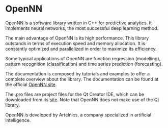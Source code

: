 # OpenNN
OpenNN is a software library written in C++ for predictive analytics. It implements neural networks, the most successful deep learning method. 

The main advantage of OpenNN is its high performance. This library outstands in terms of execution speed and memory allocation. It is constantly optimized and parallelized in order to maximize its efficiency.

Some typical applications of OpenNN are function regression (modelling), pattern recognition (classification) and time series prediction (forecasting). 

The documentation is composed by tutorials and examples to offer a complete overview about the library. The documentation can be found at the official <a href="http://opennn.net" target="_blank">OpenNN site</a>.


The .pro files are project files for the Qt Creator IDE, which can be downloaded from its <a href="http://www.qt.io" target="_blank">site</a>. Note that OpenNN does not make use of the Qt library. 

OpenNN is developed by Artelnics, a company specialized in artificial intelligence.

